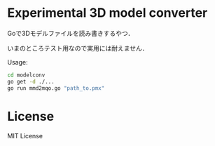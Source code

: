 # Experimental 3D model converter

Goで3Dモデルファイルを読み書きするやつ．

いまのところテスト用なので実用には耐えません．

Usage:

```bash
cd modelconv
go get -d ./...
go run mmd2mqo.go "path_to.pmx"
```

# License

MIT License
